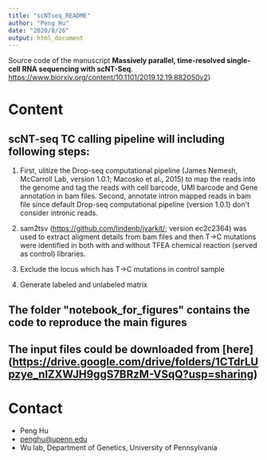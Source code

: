 ```yaml
---
title: "scNTseq_README"
author: "Peng Hu"
date: "2020/8/26"
output: html_document
---
```


Source code of the manuscript **Massively parallel, time-resolved single-cell RNA sequencing with scNT-Seq**. https://www.biorxiv.org/content/10.1101/2019.12.19.882050v2) 

# Content

## scNT-seq TC calling pipeline will including following steps:

1. First, ulitize the Drop-seq computational pipeline (James Nemesh, McCarroll Lab, version 1.0.1; Macosko et al., 2015) to map the reads into the genome and tag the reads with cell barcode, UMI barcode and Gene annotation in bam files. Second, annotate intron mapped reads in bam file since default Drop-seq computational pipeline (version 1.0.1) don't consider intronic reads.

2. sam2tsv (https://github.com/lindenb/jvarkit/; version ec2c2364) was used to extract aligment details from bam files and then T->C mutations were identified in both with and without TFEA chemical reaction (served as control) libraries.

3. Exclude the locus which has T->C mutations in control sample

4. Generate labeled and unlabeled matrix

## The folder "notebook_for_figures" contains the code to reproduce the main figures

## The input files could be downloaded from [here] (https://drive.google.com/drive/folders/1CTdrLUpzye_nlZXWJH9ggS7BRzM-VSqQ?usp=sharing)

# Contact
* Peng Hu
* penghu@upenn.edu
* Wu lab, Department of Genetics, University of Pennsylvania


